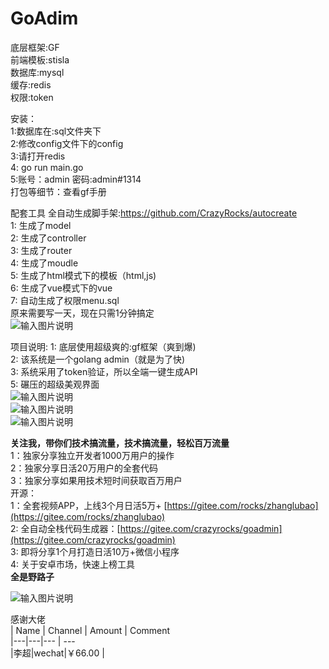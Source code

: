 # GoAdim

底层框架:GF<br/>
前端模板:stisla<br/>
数据库:mysql<br/>
缓存:redis<br/>
权限:token<br/>

安装：<br/>
1:数据库在:sql文件夹下<br/>
2:修改config文件下的config<br/>
3:请打开redis<br/>
4: go run main.go<br/>
5:账号：admin 密码:admin#1314<br/>
打包等细节：查看gf手册<br/>


配套工具
全自动生成脚手架:https://github.com/CrazyRocks/autocreate<br/>
1: 生成了model<br/>
2: 生成了controller<br/>
3: 生成了router<br/>
4: 生成了moudle<br/>
5: 生成了html模式下的模板（html,js)<br/>
6: 生成了vue模式下的vue<br/>
7: 自动生成了权限menu.sql<br/>
原来需要写一天，现在只需1分钟搞定<br/>
![输入图片说明](https://images.gitee.com/uploads/images/2019/1225/172725_0759aafc_1927330.jpeg "3.jpg")<br/>

项目说明:
1: 底层使用超级爽的:gf框架（爽到爆)<br/>
2: 该系统是一个golang admin（就是为了快)<br/>
3: 系统采用了token验证，所以全端一键生成API<br/>
5: 碾压的超级美观界面<br/>
![输入图片说明](https://images.gitee.com/uploads/images/2019/1225/172744_38454fdb_1927330.jpeg "5.jpg")<br/>
![输入图片说明](https://images.gitee.com/uploads/images/2019/1225/172758_27d955f0_1927330.jpeg "6.jpg")<br/>
![输入图片说明](https://images.gitee.com/uploads/images/2019/1225/172818_dd46545a_1927330.jpeg "7.jpg")<br/>

 **关注我，带你们技术搞流量，技术搞流量，轻松百万流量**<br/>
1：独家分享独立开发者1000万用户的操作<br/>
2：独家分享日活20万用户的全套代码<br/>
3：独家分享如果用技术短时间获取百万用户 <br/>
开源：<br/>
1：全套视频APP，上线3个月日活5万+ [https://gitee.com/rocks/zhanglubao](https://gitee.com/rocks/zhanglubao)<br/>
2: 全自动全栈代码生成器：[https://gitee.com/crazyrocks/goadmin](https://gitee.com/crazyrocks/goadmin)<br/>
3: 即将分享1个月打造日活10万+微信小程序<br/>
4: 关于安卓市场，快速上榜工具<br/>
 **全是野路子** <br/>

![输入图片说明](https://images.gitee.com/uploads/images/2020/0109/151918_f6733481_620187.jpeg "qrcode_for_gh_221095e67f12_1280.jpg")<br/>

感谢大佬<br/>
| Name | Channel | Amount | Comment<br/>
|---|---|--- | ---<br/>
|李超|wechat|￥66.00 |<br/>
